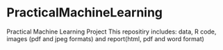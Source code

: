 # PracticalMachineLearning
Practical Machine Learning Project
This repositiry includes: data, R code, images (pdf and jpeg formats) and report(html, pdf and word format)
